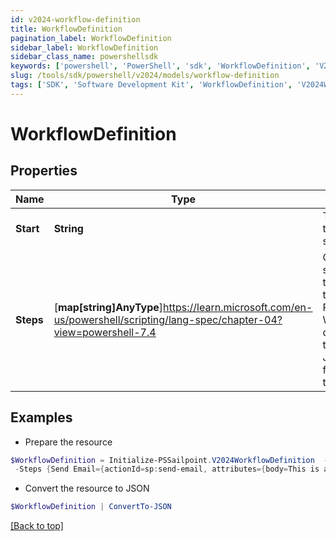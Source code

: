 ```yaml
---
id: v2024-workflow-definition
title: WorkflowDefinition
pagination_label: WorkflowDefinition
sidebar_label: WorkflowDefinition
sidebar_class_name: powershellsdk
keywords: ['powershell', 'PowerShell', 'sdk', 'WorkflowDefinition', 'V2024WorkflowDefinition'] 
slug: /tools/sdk/powershell/v2024/models/workflow-definition
tags: ['SDK', 'Software Development Kit', 'WorkflowDefinition', 'V2024WorkflowDefinition']
---
```



# WorkflowDefinition

## Properties

Name | Type | Description | Notes
------------ | ------------- | ------------- | -------------
**Start** | **String** | The name of the starting step. | [optional] 
**Steps** | [**map[string]AnyType**]https://learn.microsoft.com/en-us/powershell/scripting/lang-spec/chapter-04?view=powershell-7.4 | One or more step objects that comprise this workflow.  Please see the Workflow documentation to see the JSON schema for each step type. | [optional] 

## Examples

- Prepare the resource
```powershell
$WorkflowDefinition = Initialize-PSSailpoint.V2024WorkflowDefinition  -Start Send Email Test `
 -Steps {Send Email={actionId=sp:send-email, attributes={body=This is a test, from=sailpoint@sailpoint.com, recipientId.$=$.identity.id, subject=test}, nextStep=success, selectResult=null, type=ACTION}, success={type=success}}
```

- Convert the resource to JSON
```powershell
$WorkflowDefinition | ConvertTo-JSON
```


[[Back to top]](#) 

